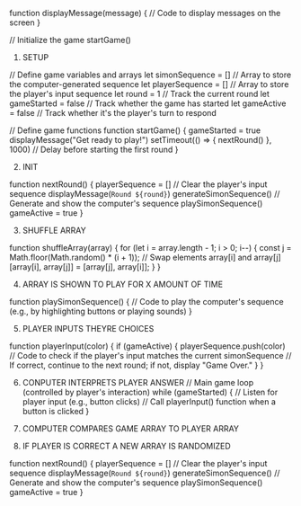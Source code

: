 function displayMessage(message) {
    // Code to display messages on the screen
}


// Initialize the game
startGame()

1. SETUP

// Define game variables and arrays
let simonSequence = []      // Array to store the computer-generated sequence
let playerSequence = []     // Array to store the player's input sequence
let round = 1               // Track the current round
let gameStarted = false     // Track whether the game has started
let gameActive = false      // Track whether it's the player's turn to respond


// Define game functions
function startGame() {
    gameStarted = true
    displayMessage("Get ready to play!")
    setTimeout(() => {
        nextRound()
    }, 1000)  // Delay before starting the first round
}

2. INIT

function nextRound() {
    playerSequence = []  // Clear the player's input sequence
    displayMessage(`Round ${round}`)
    generateSimonSequence()  // Generate and show the computer's sequence
    playSimonSequence()
    gameActive = true
}

3. SHUFFLE ARRAY

function shuffleArray(array) {
  for (let i = array.length - 1; i > 0; i--) {
    const j = Math.floor(Math.random() * (i + 1));
    // Swap elements array[i] and array[j]
    [array[i], array[j]] = [array[j], array[i]];
  }
}

4. ARRAY IS SHOWN TO PLAY FOR X AMOUNT OF TIME

function playSimonSequence() {
    // Code to play the computer's sequence (e.g., by highlighting buttons or playing sounds)
}

5. PLAYER INPUTS THEYRE CHOICES

function playerInput(color) {
    if (gameActive) {
        playerSequence.push(color)
        // Code to check if the player's input matches the current simonSequence
        // If correct, continue to the next round; if not, display "Game Over."
    }
}

6. CONPUTER INTERPRETS PLAYER ANSWER
// Main game loop (controlled by player's interaction)
while (gameStarted) {
    // Listen for player input (e.g., button clicks)
    // Call playerInput() function when a button is clicked
}

6. COMPUTER COMPARES GAME ARRAY TO PLAYER ARRAY

7. IF PLAYER IS CORRECT A NEW ARRAY IS RANDOMIZED

function nextRound() {
    playerSequence = []  // Clear the player's input sequence
    displayMessage(`Round ${round}`)
    generateSimonSequence()  // Generate and show the computer's sequence
    playSimonSequence()
    gameActive = true
}
